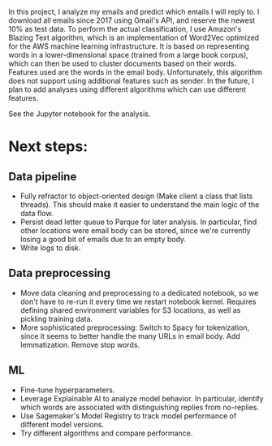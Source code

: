 In this project, I analyze my emails and predict which emails I will reply to. I download all emails since 2017 using Gmail's API, and reserve the newest 10% as test data. 
To perform the actual classification, I use Amazon's Blazing Text algorithm, which is an implementation of Word2Vec optimized for the AWS machine learning infrastructure. It is based on representing words in a lower-dimensional space (trained from a large book corpus), which can then be used to cluster documents based on their words. Features used are the words in the email body. Unfortunately, this algorithm does not support using additional features such as sender. In the future, I plan to add analyses using different algorithms which can use different features.

See the Jupyter notebook for the analysis.

# Next steps:
## Data pipeline
- Fully refractor to object-oriented design (Make client a class that lists threads). This should make it easier to understand the main logic of the data flow.
- Persist dead letter queue to Parque for later analysis. In particular, find other locations were email body can be stored, since we're currently losing a good bit of emails due to an empty body.
- Write logs to disk.

## Data preprocessing
- Move data cleaning and preprocessing to a dedicated notebook, so we don't have to re-run it every time we restart notebook kernel. Requires defining shared environment variables for S3 locations, as well as pickling training data.
- More sophisticated preprocessing: Switch to Spacy for tokenization, since it seems to better handle the many URLs in email body. Add lemmatization. Remove stop words.


## ML
- Fine-tune hyperparameters.
- Leverage Explainable AI to analyze model behavior. In particular, identify which words are associated with distinguishing replies from no-replies.
- Use Sagemaker's Model Registry to track model performance of different model versions.
- Try different algorithms and compare performance.
